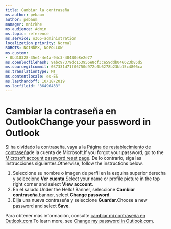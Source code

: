 ```yaml
---
title: Cambiar la contraseña
ms.author: pebaum
author: pebaum
manager: mnirkhe
ms.audience: Admin
ms.topic: reference
ms.service: o365-administration
localization_priority: Normal
ROBOTS: NOINDEX, NOFOLLOW
ms.custom:
- 0bd18328-35e4-4e4a-94c3-48430e8e2e77
ms.openlocfilehash: 9abc97379dc153956e8cf3ce59ddb046623b85d5
ms.sourcegitcommit: 037331d71f06750d972c0b6278b23bb15c4806ca
ms.translationtype: MT
ms.contentlocale: es-ES
ms.lasthandoff: 10/18/2019
ms.locfileid: "36496433"
---
```

# <a name="change-your-password-in-outlook"></a><span data-ttu-id="ee9e9-102">Cambiar la contraseña en Outlook</span><span class="sxs-lookup"><span data-stu-id="ee9e9-102">Change your password in Outlook</span></span>

<span data-ttu-id="ee9e9-103">Si ha olvidado la contraseña, vaya a la [Página de restablecimiento de contraseña](https://go.microsoft.com/fwlink/p/?linkid=841909)de la cuenta de Microsoft.</span><span class="sxs-lookup"><span data-stu-id="ee9e9-103">If you forgot your password, go to the [Microsoft account password reset page](https://go.microsoft.com/fwlink/p/?linkid=841909).</span></span> <span data-ttu-id="ee9e9-104">De lo contrario, siga las instrucciones siguientes.</span><span class="sxs-lookup"><span data-stu-id="ee9e9-104">Otherwise, follow the instructions below.</span></span>
  
1. <span data-ttu-id="ee9e9-105">Seleccione su nombre o imagen de perfil en la esquina superior derecha y seleccione **Ver cuenta**.</span><span class="sxs-lookup"><span data-stu-id="ee9e9-105">Select your name or profile picture in the top right corner and select **View account**.</span></span>
2. <span data-ttu-id="ee9e9-106">En el saludo.</span><span class="sxs-lookup"><span data-stu-id="ee9e9-106">Under the Hello!</span></span> <span data-ttu-id="ee9e9-107">Banner, seleccione **Cambiar contraseña**.</span><span class="sxs-lookup"><span data-stu-id="ee9e9-107">banner, select **Change password**.</span></span>
3. <span data-ttu-id="ee9e9-108">Elija una nueva contraseña y seleccione **Guardar**.</span><span class="sxs-lookup"><span data-stu-id="ee9e9-108">Choose a new password and select **Save**.</span></span>

<span data-ttu-id="ee9e9-109">Para obtener más información, consulte [cambiar mi contraseña en Outlook.com](https://support.office.com/article/2138d690-811c-4545-b2f3-e4dbe80c9735.aspx).</span><span class="sxs-lookup"><span data-stu-id="ee9e9-109">To learn more, see [Change my password in Outlook.com](https://support.office.com/article/2138d690-811c-4545-b2f3-e4dbe80c9735.aspx).</span></span>